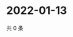 # 2022-01-13

共 0 条

<!-- BEGIN WEIBO -->
<!-- 最后更新时间 Thu Jan 13 2022 23:16:41 GMT+0800 (China Standard Time) -->

<!-- END WEIBO -->
